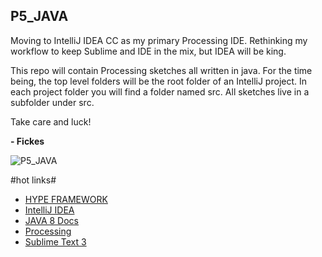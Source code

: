 
**P5_JAVA**
----------



Moving to IntelliJ IDEA CC as my primary Processing IDE.  Rethinking my workflow to keep Sublime and IDE in the mix, but IDEA will be king.

This repo will contain Processing sketches all written in java.  For the time being, the top level folders will be the root folder of an IntelliJ project.  In each project folder you will find a folder named src.  All sketches live in a subfolder under src.  

Take care and luck!

**- Fickes**


![P5_JAVA](http://ericfickes.weebly.com/uploads/1/2/1/9/12193347/github-p5-java_orig.png)



#hot links#

- [HYPE FRAMEWORK](http://www.hypeframework.org/)
- [IntelliJ IDEA](https://www.jetbrains.com/idea/features/editions_comparison_matrix.html)
- [JAVA 8 Docs](https://docs.oracle.com/javase/8/docs/index.html)
- [Processing](https://processing.org/download/)
- [Sublime Text 3](https://www.sublimetext.com/3)


